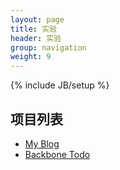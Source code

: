 ```yaml
---
layout: page
title: 实验
header: 实验
group: navigation
weight: 9
---
```

{% include JB/setup %}
    
## 项目列表
+ [My Blog](http://zhgjiang.github.io/)
+ [Backbone Todo](http://zhgjiang.github.io/js-project/)






